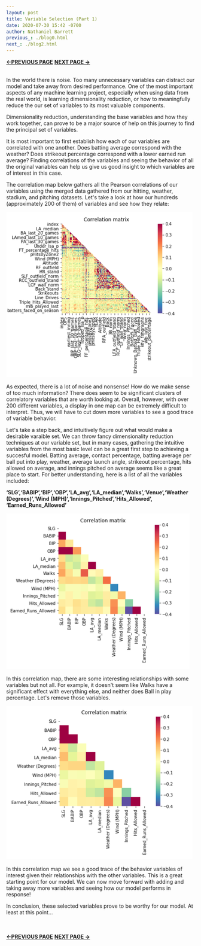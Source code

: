 ```yaml
---
layout: post
title: Variable Selection (Part 1) 
date: 2020-07-30 15:42 -0700
author: Nathaniel Barrett
previous_: ./blog0.html
next_: ./blog2.html 
---
```

**[<-PREVIOUS PAGE]({{page.previous_}} "previous")** **[NEXT PAGE ->]({{page.next_}} "next")** <br><br>

In the world there is noise. Too many unnecessary variables can distract our model and take away from desired performance. One of the most important aspects of any machine learning project, especially when using data from the real world, is learning dimensionality reduction, or how to meaningfully reduce the our set of variables to its most valuable components.

Dimensionality reduction, understanding the base variables and how they work together, can prove to be a major source of help on this journey to find the principal set of variables.

It is most important to first establish how each of our variables are correlated with one another. Does batting average correspond with the weather? Does strikeout percentage correspond with a lower earned run average? Finding correlations of the variables and seeing the behavior of all the original variables can help us give us good insight to which variables are of interest in this case.

The correlation map below gathers all the Pearson correlations of our variables using the merged data gathered from our hitting, weather, stadium, and pitching datasets. Let's take a look at how our hundreds (approximately 200 of them) of variables and see how they relate: 

![first correlation](./images/corr1.png "correlation1")

As expected, there is a lot of noise and nonsense! How do we make sense of too much information? There does seem to be significant clusters of correlatory variables that are worth looking at. Overall, however, with over 200 different variables, a display in one map can be extremely difficult to interpret. Thus, we will have to cut down more variables to see a good trace of variable behavior.

Let's take a step back, and intuitively figure out what would make a desirable varaible set. We can throw fancy dimensionality reduction techniques at our variable set, but in many cases, gathering the intuitive variables from the most basic level can be a great first step to achieving a succesful model. Batting average, contact percentage, batting average per ball put into play, weather, average launch angle, strikeout percentage, hits allowed on average, and innings pitched on average seems like a great place to start. For better understanding, here is a list of all the variables included:

**‘SLG’,‘BABIP’,‘BIP’,‘OBP’,‘LA_avg’,‘LA_median’,‘Walks’,‘Venue’,‘Weather (Degrees)’,‘Wind (MPH)’,‘Innings_Pitched’,‘Hits_Allowed’, ‘Earned_Runs_Allowed’**

![second correlation](./images/corr2.png "correlation2")

In this correlation map, there are some interesting relationships with some variables but not all. For example, it doesn't seem like Walks have a significant effect with everything else, and neither does Ball in play percentage. Let's remove those variables. 

![third correlation](./images/corr3.png "correlation3")

In this correlation map we see a good trace of the behavior variables of interest given their relationships with the other variables. This is a great starting point for our model. We can now move forward with adding and taking away more variables and seeing how our model performs in response! 

In conclusion, these selected variables prove to be worthy for our model. At least at this point…

<br><br>
**[<-PREVIOUS PAGE]({{page.previous_}} "previous")** **[NEXT PAGE ->]({{page.next_}} "next")**
